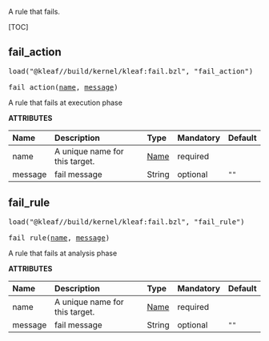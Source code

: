 <!-- Generated with Stardoc: http://skydoc.bazel.build -->

A rule that fails.

[TOC]

<a id="fail_action"></a>

## fail_action

<pre>
load("@kleaf//build/kernel/kleaf:fail.bzl", "fail_action")

fail_action(<a href="#fail_action-name">name</a>, <a href="#fail_action-message">message</a>)
</pre>

A rule that fails at execution phase

**ATTRIBUTES**


| Name  | Description | Type | Mandatory | Default |
| :------------- | :------------- | :------------- | :------------- | :------------- |
| <a id="fail_action-name"></a>name |  A unique name for this target.   | <a href="https://bazel.build/concepts/labels#target-names">Name</a> | required |  |
| <a id="fail_action-message"></a>message |  fail message   | String | optional |  `""`  |


<a id="fail_rule"></a>

## fail_rule

<pre>
load("@kleaf//build/kernel/kleaf:fail.bzl", "fail_rule")

fail_rule(<a href="#fail_rule-name">name</a>, <a href="#fail_rule-message">message</a>)
</pre>

A rule that fails at analysis phase

**ATTRIBUTES**


| Name  | Description | Type | Mandatory | Default |
| :------------- | :------------- | :------------- | :------------- | :------------- |
| <a id="fail_rule-name"></a>name |  A unique name for this target.   | <a href="https://bazel.build/concepts/labels#target-names">Name</a> | required |  |
| <a id="fail_rule-message"></a>message |  fail message   | String | optional |  `""`  |


